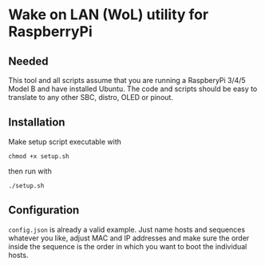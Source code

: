 # Wake on LAN (WoL) utility for RaspberryPi

## Needed
This tool and all scripts assume that you are running a RaspberyPi 3/4/5 Model B and have installed Ubuntu. The code and scripts should be easy to translate to any other SBC, distro, OLED or pinout.

## Installation
Make setup script executable with
```console
chmod +x setup.sh
```
then run with
```console
./setup.sh
```

## Configuration

`config.json` is already a valid example. Just name hosts and sequences whatever you like, adjust MAC and IP addresses and make sure the order inside the sequence is the order in which you want to boot the individual hosts.
